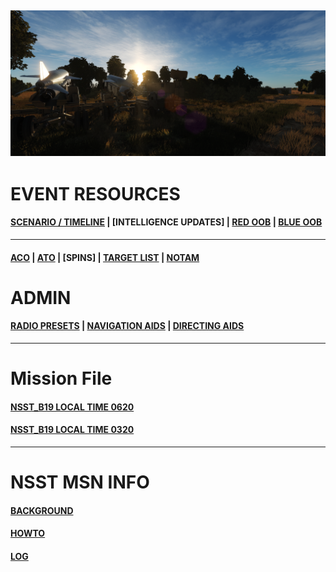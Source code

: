 
![Front IMG](/Docs/front_img2.PNG) 
  <br>
---
# EVENT RESOURCES
####  [SCENARIO / TIMELINE](/Docs/scenario.md) | [INTELLIGENCE UPDATES] | [RED OOB](/Docs/OOB/OOB_RED.md) | [BLUE OOB](/Docs/OOBBLUE/BLUE_OOB.md)
---
####  [ACO](/Docs/ACO/ACO.md) | [ATO](/Docs/ATO/ATO.md) | [SPINS] | [TARGET LIST](/Docs/targets/maintgtlist.md) | [NOTAM](/Docs/NOTAM.md)  

# ADMIN
####  [RADIO PRESETS](/Docs/radiopresets.md) | [NAVIGATION AIDS](/Docs/navigation.md) | [DIRECTING AIDS](/Docs/Directing/directing.md)  
  
---
# Mission File

####  [NSST_B19 LOCAL TIME 0620](/Docs/NSST_B19_RELEASE.miz)
####  [NSST_B19 LOCAL TIME 0320](/Docs/NSST_B19_RELEASE_0320.miz)  
---
# NSST MSN INFO
####  [BACKGROUND](/Docs/background.md)  
####  [HOWTO](/Docs/howto.md)  
####  [LOG](/Docs/log.md)  